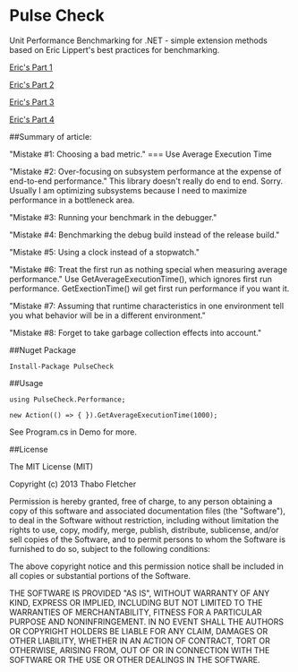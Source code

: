 Pulse Check
================

Unit Performance Benchmarking for .NET - simple extension methods based on Eric Lippert's best practices for benchmarking.

[Eric's Part 1](http://tech.pro/blog/1293/c-performance-benchmark-mistakes-part-one)

[Eric's Part 2](http://tech.pro/tutorial/1295/c-performance-benchmark-mistakes-part-two)

[Eric's Part 3](http://tech.pro/tutorial/1317/c-performance-benchmark-mistakes-part-three)

[Eric's Part 4](http://tech.pro/tutorial/1433/performance-benchmark-mistakes-part-four)


##Summary of article:

"Mistake #1: Choosing a bad metric." === Use Average Execution Time

"Mistake #2: Over-focusing on subsystem performance at the expense of end-to-end performance." 
This library doesn't really do end to end. Sorry. Usually I am optimizing subsystems because I need to maximize performance in a bottleneck area.

"Mistake #3: Running your benchmark in the debugger."

"Mistake #4: Benchmarking the debug build instead of the release build."

"Mistake #5: Using a clock instead of a stopwatch."

"Mistake #6: Treat the first run as nothing special when measuring average performance."
Use GetAverageExecutionTime(), which ignores first run performance. GetExectionTime() wil get first run performance if you want it.

"Mistake #7: Assuming that runtime characteristics in one environment tell you what behavior will be in a different environment."

"Mistake #8: Forget to take garbage collection effects into account."

##Nuget Package

    Install-Package PulseCheck

##Usage

    using PulseCheck.Performance;

    new Action(() => { }).GetAverageExecutionTime(1000);

See Program.cs in Demo for more.

##License

The MIT License (MIT)

Copyright (c) 2013 Thabo Fletcher

Permission is hereby granted, free of charge, to any person obtaining a copy
of this software and associated documentation files (the "Software"), to deal
in the Software without restriction, including without limitation the rights
to use, copy, modify, merge, publish, distribute, sublicense, and/or sell
copies of the Software, and to permit persons to whom the Software is
furnished to do so, subject to the following conditions:

The above copyright notice and this permission notice shall be included in
all copies or substantial portions of the Software.

THE SOFTWARE IS PROVIDED "AS IS", WITHOUT WARRANTY OF ANY KIND, EXPRESS OR
IMPLIED, INCLUDING BUT NOT LIMITED TO THE WARRANTIES OF MERCHANTABILITY,
FITNESS FOR A PARTICULAR PURPOSE AND NONINFRINGEMENT. IN NO EVENT SHALL THE
AUTHORS OR COPYRIGHT HOLDERS BE LIABLE FOR ANY CLAIM, DAMAGES OR OTHER
LIABILITY, WHETHER IN AN ACTION OF CONTRACT, TORT OR OTHERWISE, ARISING FROM,
OUT OF OR IN CONNECTION WITH THE SOFTWARE OR THE USE OR OTHER DEALINGS IN
THE SOFTWARE.
